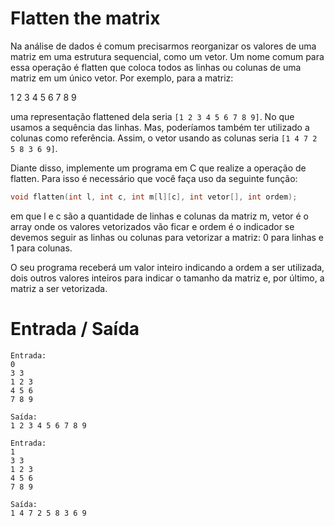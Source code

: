 # Flatten the matrix

Na análise de dados é comum precisarmos reorganizar os valores de uma matriz em uma estrutura sequencial, como um vetor. Um nome comum para essa operação é flatten que coloca todos as linhas ou colunas de uma matriz em um único vetor. Por exemplo, para a matriz:

1 2 3
4 5 6
7 8 9

uma representação flattened dela seria `[1 2 3 4 5 6 7 8 9]`. No que usamos a sequência das linhas. Mas, poderíamos também ter utilizado a colunas como referência. Assim, o vetor usando as colunas seria `[1 4 7 2 5 8 3 6 9]`.

Diante disso, implemente um programa em C que realize a operação de flatten. Para isso é necessário que você faça uso da seguinte função:

```c
void flatten(int l, int c, int m[l][c], int vetor[], int ordem);
```

em que l e c são a quantidade de linhas e colunas da matriz m, vetor é o array onde os valores vetorizados vão ficar e ordem é o indicador se devemos seguir as linhas ou colunas para vetorizar a matriz: 0 para linhas e 1 para colunas.

O seu programa receberá um valor inteiro indicando a ordem a ser utilizada, dois outros valores inteiros para indicar o tamanho da matriz e, por último, a matriz a ser vetorizada.


# Entrada / Saída
```
Entrada:
0
3 3
1 2 3
4 5 6
7 8 9	

Saída:
1 2 3 4 5 6 7 8 9
```
```
Entrada:
1
3 3
1 2 3
4 5 6
7 8 9

Saída:
1 4 7 2 5 8 3 6 9 
```



